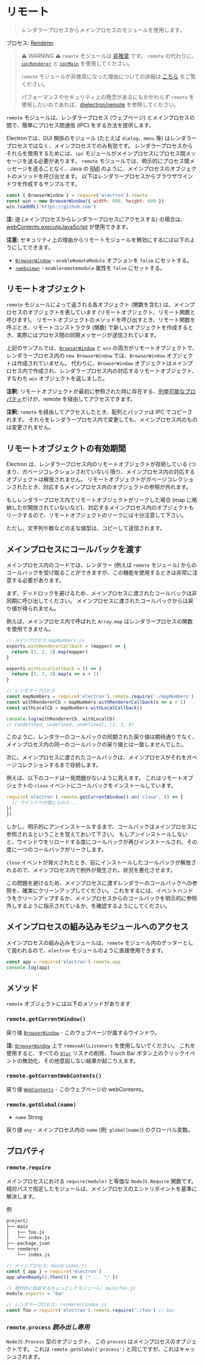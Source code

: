 # リモート

> レンダラープロセスからメインプロセスのモジュールを使用します。

プロセス: [Renderer](../glossary.md#renderer-process)

> ⚠️ WARNING ⚠️ `remote` モジュールは [非推奨](https://github.com/electron/electron/issues/21408) です。 `remote` の代わりに、[`ipcRenderer`](ipc-renderer.md) と [`ipcMain`](ipc-main.md) を使用してください。
> 
> `remote` モジュールが非推奨になった理由についての詳細は [こちら](https://medium.com/@nornagon/electrons-remote-module-considered-harmful-70d69500f31) をご覧ください。
> 
> パフォーマンスやセキュリティ上の懸念があるにもかかわらず `remote` を使用したいのであれば、[@electron/remote](https://github.com/electron/remote) を参照してください。

`remote` モジュールは、レンダラープロセス (ウェブページ) とメインプロセスの間で、簡単にプロセス間通信 (IPC) をする方法を提供します。

Electronでは、GUI 関係のモジュール (たとえば `dialog`、`menu` 等) はレンダラープロセスではなく、メインプロセスでのみ有効です。 レンダラープロセスからそれらを使用するためには、`ipc` モジュールがメインプロセスにプロセス間メッセージを送る必要があります。 `remote` モジュールでは、明示的にプロセス間メッセージを送ることなく、Java の [RMI][rmi] のように、メインプロセスのオブジェクトのメソッドを呼び出せます。 以下はレンダラープロセスからブラウザウインドウを作成するサンプルです。

```javascript
const { BrowserWindow } = require('electron').remote
const win = new BrowserWindow({ width: 800, height: 600 })
win.loadURL('https://github.com')
```

**注:** 逆 (メインプロセスからレンダラープロセスにアクセスする) の場合は、 [webContents.executeJavaScript](web-contents.md#contentsexecutejavascriptcode-usergesture) が使用できます。

**注意:** セキュリティ上の理由からリモートモジュールを無効にするには以下のようにしてできます。

* [`BrowserWindow`](browser-window.md) - `enableRemoteModule` オプションを `false` にセットする。
* [`<webview>`](webview-tag.md) - `enableremotemodule` 属性を `false` にセットする。

## リモートオブジェクト

`remote` モジュールによって返される各オブジェクト (関数を含む) は、メインプロセスのオブジェクトを表しています (リモートオブジェクト、リモート関数と呼びます)。 リモートオブジェクトのメソッドを呼び出すとき、リモート関数を呼ぶとき、リモートコンストラクタ (関数) で新しいオブジェクトを作成するとき、実際にはプロセス間の同期メッセージが送信されています。

上記のサンプルでは、[`BrowserWindow`](browser-window.md) と `win` の両方がリモートオブジェクトで、レンダラープロセス内の `new BrowserWindow` では、`BrowserWindow` オブジェクトは作成されていません。 代わりに、`BrowserWindow` オブジェクトはメインプロセス内で作成され、レンダラープロセス内の対応するリモートオブジェクト、すなわち `win` オブジェクトを返しました。

**注釈:** リモートオブジェクトが最初に参照された時に存在する、[列挙可能なプロパティ][enumerable-properties]だけが、remote を経由してアクセスできます。

**注釈:** `remote` を経由してアクセスしたとき、配列とバッファは IPC でコピーされます。 それらをレンダラープロセス内で変更しても、メインプロセス内のものは変更されません。

## リモートオブジェクトの有効期間

Electron は、レンダラープロセス内のリモートオブジェクトが存続している (つまり、ガベージコレクションされていない) 限り、メインプロセス内の対応するオブジェクトは解放されません。 リモートオブジェクトがガベージコレクションされたとき、対応するメインプロセス内のオブジェクトの参照が外れます。

もしレンダラープロセス内でリモートオブジェクトがリークした場合 (map に格納したが開放されていないなど)、対応するメインプロセス内のオブジェクトもリークするので、リモートオブジェクトのリークには十分注意して下さい。

ただし、文字列や数などの主な値型は、コピーして送信されます。

## メインプロセスにコールバックを渡す

メインプロセス内のコードでは、レンダラー (例えば `remote` モジュール) からのコールバックを受け取ることができますが、この機能を使用するときは非常に注意する必要があります。

まず、デッドロックを避けるため、メインプロセスに渡されたコールバックは非同期に呼び出してください。 メインプロセスに渡されたコールバックからは戻り値が得られません。

例えば、メインプロセス内で呼ばれた `Array.map` はレンダラープロセスの関数を使用できません。

```javascript
// メインプロセス mapNumbers.js
exports.withRendererCallback = (mapper) => {
  return [1, 2, 3].map(mapper)
}

exports.withLocalCallback = () => {
  return [1, 2, 3].map(x => x + 1)
}
```

```javascript
// レンダラープロセス
const mapNumbers = require('electron').remote.require('./mapNumbers')
const withRendererCb = mapNumbers.withRendererCallback(x => x + 1)
const withLocalCb = mapNumbers.withLocalCallback()

console.log(withRendererCb, withLocalCb)
// [undefined, undefined, undefined], [2, 3, 4]
```

このように、レンダラーのコールバックの同期された戻り値は期待通りでなく、メインプロセス内の同一のコールバックの戻り値とは一致しませんでした。

次に、メインプロセスに渡されたコールバックは、メインプロセスがそれをガベージコレクションするまで存続します。

例えば、以下のコードは一見問題がないように見えます。 これはリモートオブジェクトの `close` イベントにコールバックをインストールしています。

```javascript
require('electron').remote.getCurrentWindow().on('close', () => {
  // ウインドウが閉じられた...
})
})
```

しかし、明示的にアンインストールするまで、コールバックはメインプロセスに参照されるということを覚えておいて下さい。 もしアンインストールしないと、ウインドウをリロードする度にコールバックが再びインストールされ、その度に一つのコールバックがリークします。

`close` イベントが発火されたとき、前にインストールしたコールバックが解放されるので、メインプロセス内で例外が発生され、状況を悪化させます。

この問題を避けるため、メインプロセスに渡すレンダラーのコールバックへの参照を、確実にクリーンアップしてください。 これをするには、イベントハンドラをクリーンアップするか、メインプロセスからのコールバックを明示的に参照外しするように指示されているか、を確認するようにしてください。

## メインプロセスの組み込みモジュールへのアクセス

メインプロセスの組み込みモジュールは、`remote` モジュール内のゲッターとして扱われるので、`electron` モジュールのように直接使用できます。

```javascript
const app = require('electron').remote.app
console.log(app)
```

## メソッド

`remote` オブジェクトには以下のメソッドがあります

### `remote.getCurrentWindow()`

戻り値 [`BrowserWindow`](browser-window.md) - このウェブページが属するウインドウ。

**注:** [`BrowserWindow`](browser-window.md) 上で `removeAllListeners` を使用しないでください。 これを使用すると、すべての [`blur`](https://developer.mozilla.org/en-US/docs/Web/Events/blur) リスナの削除、Touch Bar ボタン上のクリックイベントの無効化、その他意図しない結果が起こりえます。

### `remote.getCurrentWebContents()`

戻り値 [`WebContents`](web-contents.md) - このウェブページの webContents。

### `remote.getGlobal(name)`

* `name` String

戻り値 `any` - メインプロセス内の `name` (例: `global[name]`) のグローバル変数。

## プロパティ

### `remote.require`

メインプロセスにおける `require(module)` と等価な `NodeJS.Require` 関数です。 相対パスで指定したモジュールは、メインプロセスのエントリポイントを基準に解決します。

例

```sh
project/
├── main
│   ├── foo.js
│   └── index.js
├── package.json
└── renderer
    └── index.js
```

```js
// メインプロセス: main/index.js
const { app } = require('electron')
app.whenReady().then(() => { /* ... */ })
```

```js
// 相対的に指定するちょっとしたモジュール: main/foo.js
module.exports = 'bar
```

```js
// レンダラープロセス: renderer/index.js
const foo = require('electron').remote.require('./foo') // bar
```

### `remote.process` _読み出し専用_

`NodeJS.Process` 型のオブジェクト。  この `process` はメインプロセスのオブジェクトです。 これは `remote.getGlobal('process')` と同じですが、これはキャッシュされます。

[rmi]: https://en.wikipedia.org/wiki/Java_remote_method_invocation
[enumerable-properties]: https://developer.mozilla.org/en-US/docs/Web/JavaScript/Enumerability_and_ownership_of_properties
